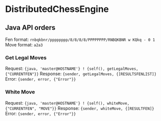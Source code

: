 # DistributedChessEngine
## Java API orders
Fen format: `rnbqkbnr/pppppppp/8/8/8/8/PPPPPPPP/RNBQKBNR w KQkq - 0 1`
Move format: `a2a3`
### Get Legal Moves
Request: `{java, 'master@HOSTNAME'} ! {self(), getLegalMoves, {"CURRENTFEN"}}`
Response: `{sender, getLegalMoves, {[RESULTSFENLIST]}`
Error: `{sender, error, {"Error"}}`
### White Move
Request: `{java, 'master@HOSTNAME'} ! {self(), whiteMove, {"CURRENTFEN", "MOVE"}}`
Response: `{sender, whiteMove, {[RESULTFEN]}`
Error: `{sender, error, {"Error"}}`
